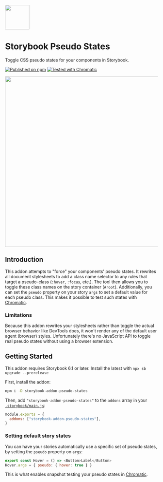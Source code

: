 <img src="https://user-images.githubusercontent.com/321738/105224055-f6c29c00-5b5c-11eb-83c9-ba28a7fbadf2.gif" width="80" height="80" alt="">

# Storybook Pseudo States

Toggle CSS pseudo states for your components in Storybook.

[![Published on npm](https://badgen.net/npm/v/storybook-addon-pseudo-states)](https://www.npmjs.com/package/storybook-addon-pseudo-states)
[![Tested with Chromatic](https://badgen.net/badge/tested%20with/chromatic/fc521f)](https://www.chromatic.com/builds?appId=6008aabce49a640021858011)

<p>
  <img src="https://user-images.githubusercontent.com/321738/105100903-51e98580-5aae-11eb-82bf-2b625c5a88a3.gif" width="560" alt="" />
</p>

## Introduction

This addon attempts to "force" your components' pseudo states. It rewrites all document stylesheets to add a class name selector to any rules that target a pseudo-class (`:hover`, `:focus`, etc.). The tool then allows you to toggle these class names on the story container (`#root`). Additionally, you can set the `pseudo` property on your story `args` to set a default value for each pseudo class. This makes it possible to test such states with [Chromatic](https://www.chromatic.com/).

### Limitations

Because this addon rewrites your stylesheets rather than toggle the actual browser behavior like DevTools does, it won't render any of the default user agent (browser) styles. Unfortunately there's no JavaScript API to toggle real pseudo states without using a browser extension.

## Getting Started

This addon requires Storybook 6.1 or later. Install the latest with `npx sb upgrade --prerelease`

First, install the addon:

```sh
npm i -D storybook-addon-pseudo-states
```

Then, add `"storybook-addon-pseudo-states"` to the `addons` array in your [`.storybook/main.js`](https://storybook.js.org/docs/react/configure/overview#configure-your-storybook-project):

```js
module.exports = {
  addons: ["storybook-addon-pseudo-states"],
}
```

### Setting default story states

You can have your stories automatically use a specific set of pseudo states, by setting the `pseudo` property on `args`:

```js
export const Hover = () => <Button>Label</Button>
Hover.args = { pseudo: { hover: true } }
```

This is what enables snapshot testing your pseudo states in [Chromatic](https://www.chromatic.com/).
